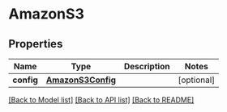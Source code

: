 # AmazonS3

## Properties
Name | Type | Description | Notes
------------ | ------------- | ------------- | -------------
**config** | [**AmazonS3Config**](AmazonS3Config.md) |  | [optional] 

[[Back to Model list]](../README.md#documentation-for-models) [[Back to API list]](../README.md#documentation-for-api-endpoints) [[Back to README]](../README.md)


